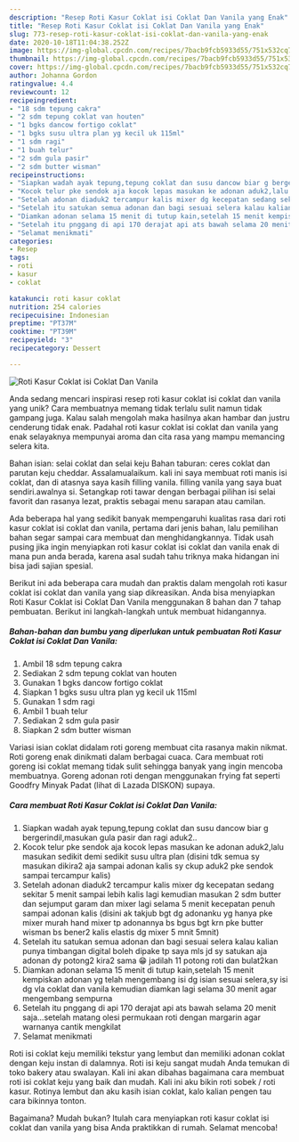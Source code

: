 ```yaml
---
description: "Resep Roti Kasur Coklat isi Coklat Dan Vanila yang Enak"
title: "Resep Roti Kasur Coklat isi Coklat Dan Vanila yang Enak"
slug: 773-resep-roti-kasur-coklat-isi-coklat-dan-vanila-yang-enak
date: 2020-10-18T11:04:38.252Z
image: https://img-global.cpcdn.com/recipes/7bacb9fcb5933d55/751x532cq70/roti-kasur-coklat-isi-coklat-dan-vanila-foto-resep-utama.jpg
thumbnail: https://img-global.cpcdn.com/recipes/7bacb9fcb5933d55/751x532cq70/roti-kasur-coklat-isi-coklat-dan-vanila-foto-resep-utama.jpg
cover: https://img-global.cpcdn.com/recipes/7bacb9fcb5933d55/751x532cq70/roti-kasur-coklat-isi-coklat-dan-vanila-foto-resep-utama.jpg
author: Johanna Gordon
ratingvalue: 4.4
reviewcount: 12
recipeingredient:
- "18 sdm tepung cakra"
- "2 sdm tepung coklat van houten"
- "1 bgks dancow fortigo coklat"
- "1 bgks susu ultra plan yg kecil uk 115ml"
- "1 sdm ragi"
- "1 buah telur"
- "2 sdm gula pasir"
- "2 sdm butter wisman"
recipeinstructions:
- "Siapkan wadah ayak tepung,tepung coklat dan susu dancow biar g bergerindil,masukan gula pasir dan ragi aduk2.."
- "Kocok telur pke sendok aja kocok lepas masukan ke adonan aduk2,lalu masukan sedikit demi sedikit susu ultra plan (disini tdk semua sy masukan dikira2 aja sampai adonan kalis sy ckup aduk2 pke sendok sampai tercampur kalis)"
- "Setelah adonan diaduk2 tercampur kalis mixer dg kecepatan sedang sekitar 5 menit sampai lebih kalis lagi kemudian masukan 2 sdm butter dan sejumput garam dan mixer lagi selama 5 menit kecepatan penuh sampai adonan kalis (disini ak takjub bgt dg adonanku yg hanya pke mixer murah hand mixer tp adonannya bs bgus bgt krn pke butter wisman bs bener2 kalis elastis dg mixer 5 mnit 5mnit)"
- "Setelah itu satukan semua adonan dan bagi sesuai selera kalau kalian punya timbangan digital boleh dipake tp saya mls jd sy satukan aja adonan dy potong2 kira2 sama 😁 jadilah 11 potong roti dan bulat2kan"
- "Diamkan adonan selama 15 menit di tutup kain,setelah 15 menit kempiskan adonan yg telah mengembang isi dg isian sesuai selera,sy isi dg vla coklat dan vanila kemudian diamkan lagi selama 30 menit agar mengembang sempurna"
- "Setelah itu pnggang di api 170 derajat api ats bawah selama 20 menit saja...setelah matang olesi permukaan roti dengan margarin agar warnanya cantik mengkilat"
- "Selamat menikmati"
categories:
- Resep
tags:
- roti
- kasur
- coklat

katakunci: roti kasur coklat 
nutrition: 254 calories
recipecuisine: Indonesian
preptime: "PT37M"
cooktime: "PT39M"
recipeyield: "3"
recipecategory: Dessert

---
```



![Roti Kasur Coklat isi Coklat Dan Vanila](https://img-global.cpcdn.com/recipes/7bacb9fcb5933d55/751x532cq70/roti-kasur-coklat-isi-coklat-dan-vanila-foto-resep-utama.jpg)

Anda sedang mencari inspirasi resep roti kasur coklat isi coklat dan vanila yang unik? Cara membuatnya memang tidak terlalu sulit namun tidak gampang juga. Kalau salah mengolah maka hasilnya akan hambar dan justru cenderung tidak enak. Padahal roti kasur coklat isi coklat dan vanila yang enak selayaknya mempunyai aroma dan cita rasa yang mampu memancing selera kita.

Bahan isian: selai coklat dan selai keju Bahan taburan: ceres coklat dan parutan keju cheddar. Assalamualaikum. kali ini saya membuat roti manis isi coklat, dan di atasnya saya kasih filling vanila. filling vanila yang saya buat sendiri.awalnya si. Setangkap roti tawar dengan berbagai pilihan isi selai favorit dan rasanya lezat, praktis sebagai menu sarapan atau camilan.

Ada beberapa hal yang sedikit banyak mempengaruhi kualitas rasa dari roti kasur coklat isi coklat dan vanila, pertama dari jenis bahan, lalu pemilihan bahan segar sampai cara membuat dan menghidangkannya. Tidak usah pusing jika ingin menyiapkan roti kasur coklat isi coklat dan vanila enak di mana pun anda berada, karena asal sudah tahu triknya maka hidangan ini bisa jadi sajian spesial.


Berikut ini ada beberapa cara mudah dan praktis dalam mengolah roti kasur coklat isi coklat dan vanila yang siap dikreasikan. Anda bisa menyiapkan Roti Kasur Coklat isi Coklat Dan Vanila menggunakan 8 bahan dan 7 tahap pembuatan. Berikut ini langkah-langkah untuk membuat hidangannya.

<!--inarticleads1-->

##### Bahan-bahan dan bumbu yang diperlukan untuk pembuatan Roti Kasur Coklat isi Coklat Dan Vanila:

1. Ambil 18 sdm tepung cakra
1. Sediakan 2 sdm tepung coklat van houten
1. Gunakan 1 bgks dancow fortigo coklat
1. Siapkan 1 bgks susu ultra plan yg kecil uk 115ml
1. Gunakan 1 sdm ragi
1. Ambil 1 buah telur
1. Sediakan 2 sdm gula pasir
1. Siapkan 2 sdm butter wisman


Variasi isian coklat didalam roti goreng membuat cita rasanya makin nikmat. Roti goreng enak dinikmati dalam berbagai cuaca. Cara membuat roti goreng isi coklat memang tidak sulit sehingga banyak yang ingin mencoba membuatnya. Goreng adonan roti dengan menggunakan frying fat seperti Goodfry Minyak Padat (lihat di Lazada DISKON) supaya. 

<!--inarticleads2-->

##### Cara membuat Roti Kasur Coklat isi Coklat Dan Vanila:

1. Siapkan wadah ayak tepung,tepung coklat dan susu dancow biar g bergerindil,masukan gula pasir dan ragi aduk2..
1. Kocok telur pke sendok aja kocok lepas masukan ke adonan aduk2,lalu masukan sedikit demi sedikit susu ultra plan (disini tdk semua sy masukan dikira2 aja sampai adonan kalis sy ckup aduk2 pke sendok sampai tercampur kalis)
1. Setelah adonan diaduk2 tercampur kalis mixer dg kecepatan sedang sekitar 5 menit sampai lebih kalis lagi kemudian masukan 2 sdm butter dan sejumput garam dan mixer lagi selama 5 menit kecepatan penuh sampai adonan kalis (disini ak takjub bgt dg adonanku yg hanya pke mixer murah hand mixer tp adonannya bs bgus bgt krn pke butter wisman bs bener2 kalis elastis dg mixer 5 mnit 5mnit)
1. Setelah itu satukan semua adonan dan bagi sesuai selera kalau kalian punya timbangan digital boleh dipake tp saya mls jd sy satukan aja adonan dy potong2 kira2 sama 😁 jadilah 11 potong roti dan bulat2kan
1. Diamkan adonan selama 15 menit di tutup kain,setelah 15 menit kempiskan adonan yg telah mengembang isi dg isian sesuai selera,sy isi dg vla coklat dan vanila kemudian diamkan lagi selama 30 menit agar mengembang sempurna
1. Setelah itu pnggang di api 170 derajat api ats bawah selama 20 menit saja...setelah matang olesi permukaan roti dengan margarin agar warnanya cantik mengkilat
1. Selamat menikmati


Roti isi coklat keju memiliki tekstur yang lembut dan memiliki adonan coklat dengan keju instan di dalamnya. Roti isi keju sangat mudah Anda temukan di toko bakery atau swalayan. Kali ini akan dibahas bagaimana cara membuat roti isi coklat keju yang baik dan mudah. Kali ini aku bikin roti sobek / roti kasur. Rotinya lembut dan aku kasih isian coklat, kalo kalian pengen tau cara bikinnya tonton. 

Bagaimana? Mudah bukan? Itulah cara menyiapkan roti kasur coklat isi coklat dan vanila yang bisa Anda praktikkan di rumah. Selamat mencoba!
